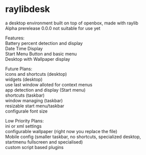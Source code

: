 # raylibdesk <br>
a desktop environment built on top of openbox, made with raylib <br>
Alpha prerelease 0.0.0 not suitable for use yet <br>

Features: <br>
Battery percent detection and display <br>
Date Time Display <br>
Start Menu Button and basic menu <br>
Desktop with Wallpaper display <br>

Future Plans: <br>
icons and shortcuts (desktop) <br>
widgets (desktop) <br>
use last window alloted for context menus <br>
app detection and display (Start menu) <br>
shortcuts (taskbar) <br>
window managing (taskbar) <br>
resizable start menu/taskbar <br>
configurale font size <br>

Low Priority Plans: <br>
ini or xml settings <br>
configurable wallpaper (right now you replace the file) <br>
Mobile config (smaller taskbar, no shortcuts, specialized desktop, startmenu fullscreen and specialised) <br>
custom script based plugins <br>
